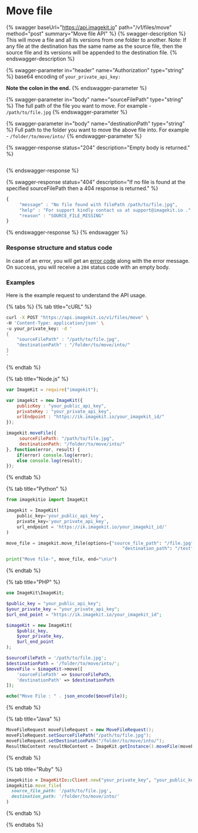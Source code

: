 # Move file

{% swagger baseUrl="https://api.imagekit.io" path="/v1/files/move" method="post" summary="Move file API" %}
{% swagger-description %}
This will move a file and all its versions from one folder to another. Note: If any file at the destination has the same name as the source file, then the source file and its versions will be appended to the destination file.
{% endswagger-description %}

{% swagger-parameter in="header" name="Authorization" type="string" %}
base64 encoding of `your_private_api_key:`

**Note the colon in the end.**
{% endswagger-parameter %}

{% swagger-parameter in="body" name="sourceFilePath" type="string" %}
The full path of the file you want to move. For example - `/path/to/file.jpg`
{% endswagger-parameter %}

{% swagger-parameter in="body" name="destinationPath" type="string" %}
Full path to the folder you want to move the above file into. For example - `/folder/to/move/into/`
{% endswagger-parameter %}

{% swagger-response status="204" description="Empty body is returned." %}
```
```
{% endswagger-response %}

{% swagger-response status="404" description="If no file is found at the specified sourceFilePath then a 404 response is returned." %}
```javascript
{
     "message" : "No file found with filePath /path/to/file.jpg",
     "help" : "For support kindly contact us at support@imagekit.io .",
     "reason" : "SOURCE_FILE_MISSING" 
}
```
{% endswagger-response %}
{% endswagger %}

### Response structure and status code

In case of an error, you will get an [error code](../api-introduction/#error-codes) along with the error message. On success, you will receive a `204` status code with an empty body.

### Examples

Here is the example request to understand the API usage.

{% tabs %}
{% tab title="cURL" %}
```bash
curl -X POST "https://api.imagekit.io/v1/files/move" \
-H 'Content-Type: application/json' \
-u your_private_key: -d '
{
	"sourceFilePath" : "/path/to/file.jpg",
	"destinationPath" : "/folder/to/move/into/"
}
'
```
{% endtab %}

{% tab title="Node.js" %}
```javascript
var ImageKit = require("imagekit");

var imagekit = new ImageKit({
    publicKey : "your_public_api_key",
    privateKey : "your_private_api_key",
    urlEndpoint : "https://ik.imagekit.io/your_imagekit_id/"
});

imagekit.moveFile({
     sourceFilePath: "/path/to/file.jpg",
     destinationPath: "/folder/to/move/into/"
}, function(error, result) {
    if(error) console.log(error);
    else console.log(result);
});
```
{% endtab %}

{% tab title="Python" %}
```python
from imagekitio import ImageKit

imagekit = ImageKit(
    public_key='your_public_api_key',
    private_key='your_private_api_key',
    url_endpoint = 'https://ik.imagekit.io/your_imagekit_id/'
)

move_file = imagekit.move_file(options={"source_file_path": "/file.jpg",
                                            "destination_path": "/test"})

print("Move file-", move_file, end="\n\n")
```
{% endtab %}

{% tab title="PHP" %}
```php
use ImageKit\ImageKit;

$public_key = "your_public_api_key";
$your_private_key = "your_private_api_key";
$url_end_point = "https://ik.imagekit.io/your_imagekit_id";

$imageKit = new ImageKit(
    $public_key,
    $your_private_key,
    $url_end_point
);

$sourceFilePath = '/path/to/file.jpg';
$destinationPath = '/folder/to/move/into/';
$moveFile = $imageKit->move([
    'sourceFilePath' => $sourceFilePath,
    'destinationPath' => $destinationPath
]);

echo("Move File : " . json_encode($moveFile));
```
{% endtab %}

{% tab title="Java" %}
```java
MoveFileRequest moveFileRequest = new MoveFileRequest();
moveFileRequest.setSourceFilePath("/path/to/file.jpg");
moveFileRequest.setDestinationPath("/folder/to/move/into/");
ResultNoContent resultNoContent = ImageKit.getInstance().moveFile(moveFileRequest);
```
{% endtab %}

{% tab title="Ruby" %}
```ruby
imagekitio = ImageKitIo::Client.new("your_private_key", "your_public_key", "your_url_endpoint")
imagekitio.move_file(
  source_file_path: '/path/to/file.jpg',
  destination_path: '/folder/to/move/into/'
)
```
{% endtab %}

{% endtabs %}
